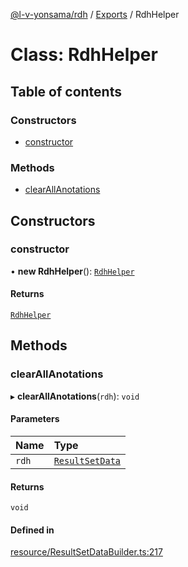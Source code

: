 [@l-v-yonsama/rdh](../README.md) / [Exports](../modules.md) / RdhHelper

# Class: RdhHelper

## Table of contents

### Constructors

- [constructor](RdhHelper.md#constructor)

### Methods

- [clearAllAnotations](RdhHelper.md#clearallanotations)

## Constructors

### constructor

• **new RdhHelper**(): [`RdhHelper`](RdhHelper.md)

#### Returns

[`RdhHelper`](RdhHelper.md)

## Methods

### clearAllAnotations

▸ **clearAllAnotations**(`rdh`): `void`

#### Parameters

| Name | Type |
| :------ | :------ |
| `rdh` | [`ResultSetData`](../modules.md#resultsetdata) |

#### Returns

`void`

#### Defined in

[resource/ResultSetDataBuilder.ts:217](https://github.com/l-v-yonsama/rdh/blob/b529670111c3bd6e7b806c5e87a3bda6e59a6602/src/resource/ResultSetDataBuilder.ts#L217)
